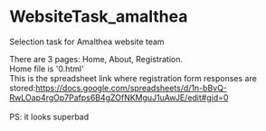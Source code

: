 # WebsiteTask_amalthea
Selection task for Amalthea website team

There are 3 pages: Home, About, Registration.<br>
Home file is '0.html'<br>
This is the spreadsheet link where registration form responses are stored:https://docs.google.com/spreadsheets/d/1n-bBvQ-RwLOap4rgOp7Pafps6B4gZOfNKMguJ1uAwJE/edit#gid=0<br><br>
PS: it looks superbad

